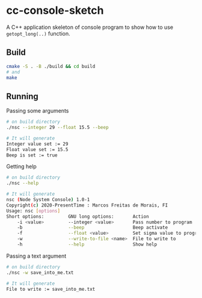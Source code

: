 # cc-console-sketch
A C++ application skeleton of console program to show how to use `getopt_long(..)` function.

## Build
```bash
cmake -S . -B ./build && cd build
# and
make
```


## Running

Passing some arguments
```bash
# on build directory
./nsc --integer 29 --float 15.5 --beep

# It will generate
Integer value set := 29
Float value set := 15.5
Beep is set := true
```

Getting help
```bash
# on build directory
./nsc --help

# It will generate
nsc (Node System Console) 1.0-1
Copyright(c) 2020-PresentTime : Marcos Freitas de Morais, FI
Usage: nsc [options]
Short options:         GNU long options:       Action
    -i <value>         --integer <value>       Pass number to program
    -b                 --beep                  Beep activate
    -f                 --float <value>         Set sigma value to program
    -w                 --write-to-file <name>  File to write to
    -h                 --help                  Show help
```

Passing a text argument
```bash
# on build directory
./nsc -w save_into_me.txt

# It will generate
File to write := save_into_me.txt
```
